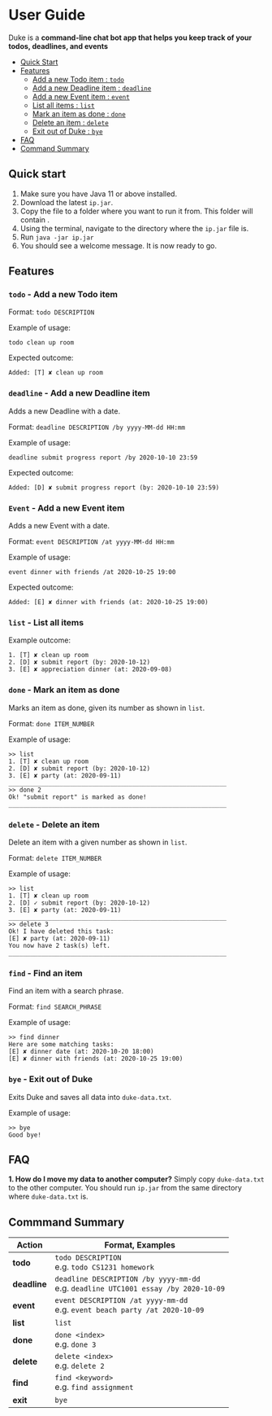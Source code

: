 # User Guide

Duke is a **command-line chat bot app that helps you keep track of your todos, deadlines, and events**

* [Quick Start](#quick-start)
* [Features](#features)
    * [Add a new Todo item : `todo`](#todo---add-a-new-todo-item)
    * [Add a new Deadline item : `deadline`](#deadline---add-a-new-deadline-item)
    * [Add a new Event item : `event`](#event---add-a-new-event-item)
    * [List all items : `list`](#list---list-all-items)
    * [Mark an item as done : `done`](#done---mark-an-item-as-done)
    * [Delete an item : `delete`](#delete---delete-an-item)
    * [Exit out of Duke : `bye`](#bye---exit-out-of-duke)
* [FAQ](#faq)
* [Command Summary](#commmand-summary)

## Quick start
1. Make sure you have Java 11 or above installed.
2. Download the latest `ip.jar`.
3. Copy the file to a folder where you want to run it from.
This folder will contain .
4. Using the terminal, navigate to the directory where the `ip.jar` file is.
5. Run `java -jar ip.jar`
6. You should see a welcome message. It is now ready to go.

## Features 

### `todo` - Add a new Todo item

Format: `todo DESCRIPTION`

Example of usage: 

`todo clean up room`

Expected outcome:

`Added: [T] ✘ clean up room`

### `deadline` - Add a new Deadline item

Adds a new Deadline with a date.

Format: `deadline DESCRIPTION /by yyyy-MM-dd HH:mm`

Example of usage: 

`deadline submit progress report /by 2020-10-10 23:59`

Expected outcome:

`Added: [D] ✘ submit progress report (by: 2020-10-10 23:59)`

### `Event` - Add a new Event item

Adds a new Event with a date.

Format: `event DESCRIPTION /at yyyy-MM-dd HH:mm`

Example of usage: 

`event dinner with friends /at 2020-10-25 19:00`

Expected outcome:

`Added: [E] ✘ dinner with friends (at: 2020-10-25 19:00)`

### `list` - List all items

Example outcome:

```
1. [T] ✘ clean up room
2. [D] ✘ submit report (by: 2020-10-12)
3. [E] ✘ appreciation dinner (at: 2020-09-08)
```

### `done` - Mark an item as done

Marks an item as done, given its number as shown in `list`.

Format: `done ITEM_NUMBER`

Example of usage: 

```
>> list
1. [T] ✘ clean up room
2. [D] ✘ submit report (by: 2020-10-12)
3. [E] ✘ party (at: 2020-09-11)
____________________________________________________________
>> done 2
Ok! "submit report" is marked as done!
____________________________________________________________
```

### `delete` - Delete an item

Delete an item with a given number as shown in `list`.

Format: `delete ITEM_NUMBER`

Example of usage: 

```
>> list
1. [T] ✘ clean up room
2. [D] ✓ submit report (by: 2020-10-12)
3. [E] ✘ party (at: 2020-09-11)
____________________________________________________________
>> delete 3
Ok! I have deleted this task:
[E] ✘ party (at: 2020-09-11)
You now have 2 task(s) left.
____________________________________________________________
```

### `find` - Find an item

Find an item with a search phrase.

Format: `find SEARCH_PHRASE`

Example of usage: 

```
>> find dinner
Here are some matching tasks:
[E] ✘ dinner date (at: 2020-10-20 18:00)
[E] ✘ dinner with friends (at: 2020-10-25 19:00)
```

### `bye` - Exit out of Duke

Exits Duke and saves all data into `duke-data.txt`.

Example of usage:
```
>> bye
Good bye!
```

## FAQ
**1. How do I move my data to another computer?**
    Simply copy `duke-data.txt` to the other computer. You should run `ip.jar` from the same directory 
    where `duke-data.txt` is.

## Commmand Summary

**Action** | **Format, Examples**
------------ | -------------
**todo**|`todo DESCRIPTION` <br>e.g. `todo CS1231 homework`
**deadline**|`deadline DESCRIPTION /by yyyy-mm-dd` <br>e.g. `deadline UTC1001 essay /by 2020-10-09`
**event**|`event DESCRIPTION /at yyyy-mm-dd`<br>e.g. `event beach party /at 2020-10-09`
**list**|`list`
**done**|`done <index>` <br>e.g. `done 3`
**delete**|`delete <index>` <br>e.g. `delete 2`
**find**|`find <keyword>`<br>e.g. `find assignment`
**exit**|`bye`
